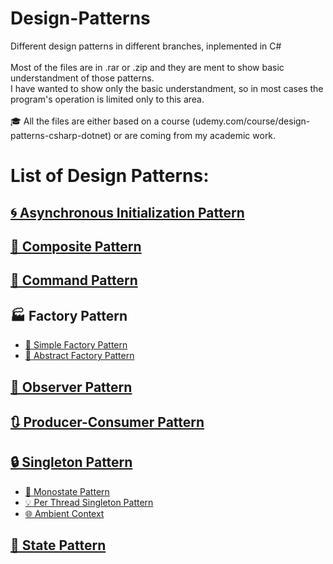 # Design-Patterns
Different design patterns in different branches, inplemented in C# <br><br>
Most of the files are in .rar or .zip and they are ment to show basic understandment of those patterns. <br> 
I have wanted to show only the basic understandment, so in most cases the program's operation is limited only to this area. <br><br>
🎓 All the files are either based on a course (udemy.com/course/design-patterns-csharp-dotnet) or are coming from my academic work. 
<br>

# List of Design Patterns:

## [🌀 Asynchronous Initialization Pattern](https://github.com/kottoization/Design-Patterns-in-C-Sharp/tree/Asynchronous-Initialization-Pattern)

## [🧩 Composite Pattern](https://github.com/kottoization/Design-Patterns-in-C-Sharp/tree/Composite-Pattern)

## [🤖 Command Pattern](https://github.com/kottoization/Design-Patterns-in-C-Sharp/tree/Command-Pattern)

## 🏭 Factory Pattern
- [👣 Simple Factory Pattern](https://github.com/kottoization/Design-Patterns-in-C-Sharp/tree/Simple-Factory-Pattern)
- [🎨 Abstract Factory Pattern](https://github.com/kottoization/Design-Patterns-in-C-Sharp/tree/Abstract-Factory-Pattern)

## [🔭 Observer Pattern](https://github.com/kottoization/Design-Patterns-in-C-Sharp/tree/Observer-Pattern)

## [🔃 Producer-Consumer Pattern](https://github.com/kottoization/Design-Patterns-in-C-Sharp/tree/Producer-Consumer-Pattern)

## [🔒 Singleton Pattern](https://github.com/kottoization/Design-Patterns-in-C-Sharp/tree/Singleton-Pattern)
- [🔗 Monostate Pattern](https://github.com/kottoization/Design-Patterns-in-C-Sharp/tree/Monostate-Pattern)
- [💡 Per Thread Singleton Pattern](https://github.com/kottoization/Design-Patterns-in-C-Sharp/tree/Per-Thread-Singleton-Pattern)
- [🌐 Ambient Context](https://github.com/kottoization/Design-Patterns-in-C-Sharp/tree/Ambient-Context-Pattern)

## [🔄 State Pattern](https://github.com/kottoization/Design-Patterns-in-C-Sharp/tree/State-Pattern)
